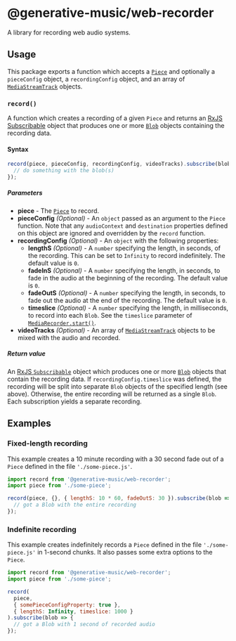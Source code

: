 # @generative-music/web-recorder

A library for recording web audio systems.

## Usage

This package exports a function which accepts a [`Piece`](https://github.com/generative-music/piece-interface) and optionally a `pieceConfig` object, a `recordingConfig` object, and an array of [`MediaStreamTrack`](https://developer.mozilla.org/docs/Web/API/MediaStreamTrack) objects.

### `record()`

A function which creates a recording of a given `Piece` and returns an [RxJS Subscribable](https://rxjs-dev.firebaseapp.com/api/index/interface/Subscribable) object that produces one or more [`Blob`](https://developer.mozilla.org/docs/Web/API/Blob) objects containing the recording data.

#### Syntax

```javascript
record(piece, pieceConfig, recordingConfig, videoTracks).subscribe(blob => {
  // do something with the blob(s)
});
```

##### Parameters

- **piece** - The [`Piece`](https://github.com/generative-music/piece-interface) to record.
- **pieceConfig** _(Optional)_ - An `object` passed as an argument to the `Piece` function. Note that any `audioContext` and `destination` properties defined on this object are ignored and overridden by the `record` function.
- **recordingConfig** _(Optional)_ - An `object` with the following properties:
  - **lengthS** _(Optional)_ - A `number` specifying the length, in seconds, of the recording. This can be set to `Infinity` to record indefinitely. The default value is `0`.
  - **fadeInS** _(Optional)_ - A `number` specifying the length, in seconds, to fade in the audio at the beginning of the recording. The default value is `0`.
  - **fadeOutS** _(Optional)_ - A `number` specifying the length, in seconds, to fade out the audio at the end of the recording. The default value is `0`.
  - **timeslice** _(Optional)_ - A `number` specifying the length, in milliseconds, to record into each `Blob`. See the `timeslice` parameter of [`MediaRecorder.start()`](https://developer.mozilla.org/docs/Web/API/MediaRecorder/start).
- **videoTracks** _(Optional)_ - An array of [`MediaStreamTrack`](https://developer.mozilla.org/docs/Web/API/MediaStreamTrack) objects to be mixed with the audio and recorded.

##### Return value

An [RxJS `Subscribable`](https://rxjs-dev.firebaseapp.com/api/index/interface/Subscribable) object which produces one or more [`Blob`](https://developer.mozilla.org/docs/Web/API/Blob) objects that contain the recording data. If `recordingConfig.timeslice` was defined, the recording will be split into separate `Blob` objects of the specified length (see above). Otherwise, the entire recording will be returned as a single `Blob`. Each subscription yields a separate recording.

## Examples

### Fixed-length recording

This example creates a 10 minute recording with a 30 second fade out of a `Piece` defined in the file `'./some-piece.js'`.

```javascript
import record from '@generative-music/web-recorder';
import piece from './some-piece';

record(piece, {}, { lengthS: 10 * 60, fadeOutS: 30 }).subscribe(blob => {
  // got a Blob with the entire recording
});
```

### Indefinite recording

This example creates indefinitely records a `Piece` defined in the file `'./some-piece.js'` in 1-second chunks. It also passes some extra options to the `Piece`.

```javascript
import record from '@generative-music/web-recorder';
import piece from './some-piece';

record(
  piece,
  { somePieceConfigProperty: true },
  { lengthS: Infinity, timeslice: 1000 }
).subscribe(blob => {
  // got a Blob with 1 second of recorded audio
});
```
